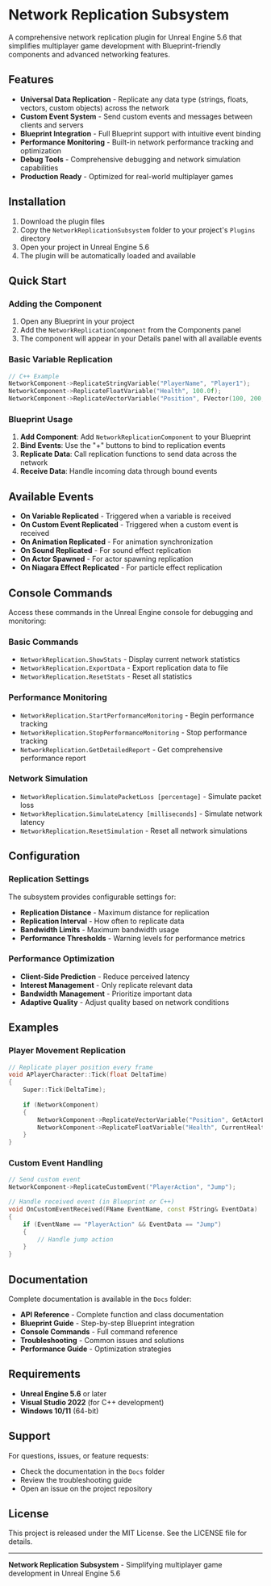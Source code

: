 # Network Replication Subsystem

A comprehensive network replication plugin for Unreal Engine 5.6 that simplifies multiplayer game development with Blueprint-friendly components and advanced networking features.

## Features

- **Universal Data Replication** - Replicate any data type (strings, floats, vectors, custom objects) across the network
- **Custom Event System** - Send custom events and messages between clients and servers
- **Blueprint Integration** - Full Blueprint support with intuitive event binding
- **Performance Monitoring** - Built-in network performance tracking and optimization
- **Debug Tools** - Comprehensive debugging and network simulation capabilities
- **Production Ready** - Optimized for real-world multiplayer games

## Installation

1. Download the plugin files
2. Copy the `NetworkReplicationSubsystem` folder to your project's `Plugins` directory
3. Open your project in Unreal Engine 5.6
4. The plugin will be automatically loaded and available

## Quick Start

### Adding the Component

1. Open any Blueprint in your project
2. Add the `NetworkReplicationComponent` from the Components panel
3. The component will appear in your Details panel with all available events

### Basic Variable Replication

```cpp
// C++ Example
NetworkComponent->ReplicateStringVariable("PlayerName", "Player1");
NetworkComponent->ReplicateFloatVariable("Health", 100.0f);
NetworkComponent->ReplicateVectorVariable("Position", FVector(100, 200, 300));
```

### Blueprint Usage

1. **Add Component**: Add `NetworkReplicationComponent` to your Blueprint
2. **Bind Events**: Use the "+" buttons to bind to replication events
3. **Replicate Data**: Call replication functions to send data across the network
4. **Receive Data**: Handle incoming data through bound events

## Available Events

- **On Variable Replicated** - Triggered when a variable is received
- **On Custom Event Replicated** - Triggered when a custom event is received
- **On Animation Replicated** - For animation synchronization
- **On Sound Replicated** - For sound effect replication
- **On Actor Spawned** - For actor spawning replication
- **On Niagara Effect Replicated** - For particle effect replication

## Console Commands

Access these commands in the Unreal Engine console for debugging and monitoring:

### Basic Commands
- `NetworkReplication.ShowStats` - Display current network statistics
- `NetworkReplication.ExportData` - Export replication data to file
- `NetworkReplication.ResetStats` - Reset all statistics

### Performance Monitoring
- `NetworkReplication.StartPerformanceMonitoring` - Begin performance tracking
- `NetworkReplication.StopPerformanceMonitoring` - Stop performance tracking
- `NetworkReplication.GetDetailedReport` - Get comprehensive performance report

### Network Simulation
- `NetworkReplication.SimulatePacketLoss [percentage]` - Simulate packet loss
- `NetworkReplication.SimulateLatency [milliseconds]` - Simulate network latency
- `NetworkReplication.ResetSimulation` - Reset all network simulations

## Configuration

### Replication Settings

The subsystem provides configurable settings for:
- **Replication Distance** - Maximum distance for replication
- **Replication Interval** - How often to replicate data
- **Bandwidth Limits** - Maximum bandwidth usage
- **Performance Thresholds** - Warning levels for performance metrics

### Performance Optimization

- **Client-Side Prediction** - Reduce perceived latency
- **Interest Management** - Only replicate relevant data
- **Bandwidth Management** - Prioritize important data
- **Adaptive Quality** - Adjust quality based on network conditions

## Examples

### Player Movement Replication

```cpp
// Replicate player position every frame
void APlayerCharacter::Tick(float DeltaTime)
{
    Super::Tick(DeltaTime);
    
    if (NetworkComponent)
    {
        NetworkComponent->ReplicateVectorVariable("Position", GetActorLocation());
        NetworkComponent->ReplicateFloatVariable("Health", CurrentHealth);
    }
}
```

### Custom Event Handling

```cpp
// Send custom event
NetworkComponent->ReplicateCustomEvent("PlayerAction", "Jump");

// Handle received event (in Blueprint or C++)
void OnCustomEventReceived(FName EventName, const FString& EventData)
{
    if (EventName == "PlayerAction" && EventData == "Jump")
    {
        // Handle jump action
    }
}
```

## Documentation

Complete documentation is available in the `Docs` folder:

- **API Reference** - Complete function and class documentation
- **Blueprint Guide** - Step-by-step Blueprint integration
- **Console Commands** - Full command reference
- **Troubleshooting** - Common issues and solutions
- **Performance Guide** - Optimization strategies

## Requirements

- **Unreal Engine 5.6** or later
- **Visual Studio 2022** (for C++ development)
- **Windows 10/11** (64-bit)

## Support

For questions, issues, or feature requests:
- Check the documentation in the `Docs` folder
- Review the troubleshooting guide
- Open an issue on the project repository

## License

This project is released under the MIT License. See the LICENSE file for details.

---

**Network Replication Subsystem** - Simplifying multiplayer game development in Unreal Engine 5.6